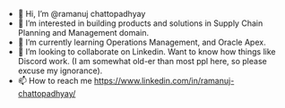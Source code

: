 - 👋 Hi, I’m @ramanuj chattopadhyay
- 👀 I’m interested in building products and solutions in Supply Chain Planning and Management domain.
- 🌱 I’m currently learning Operations Management, and Oracle Apex.
- 💞️ I’m looking to collaborate on Linkedin. Want to know how things like Discord work. (I am somewhat old-er than most ppl here, so please excuse my ignorance).
- 📫 How to reach me https://www.linkedin.com/in/ramanuj-chattopadhyay/

<!---
ramanuj87/ramanuj87 is a ✨ special ✨ repository because its `README.md` (this file) appears on your GitHub profile.
You can click the Preview link to take a look at your changes.
--->

